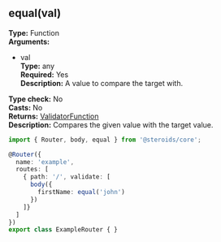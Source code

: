 ## equal(val)

**Type:** Function  
**Arguments:**
  - val  
    **Type:** any  
    **Required:** Yes  
    **Description:** A value to compare the target with.

**Type check:** No  
**Casts:** No  
**Returns:** [ValidatorFunction](../router-decorator/routedefinition/validationrule/validatorfunction)  
**Description:** Compares the given value with the target value.

```ts
import { Router, body, equal } from '@steroids/core';

@Router({
  name: 'example',
  routes: [
    { path: '/', validate: [
      body({
        firstName: equal('john')
      })
    ]}
  ]
})
export class ExampleRouter { }
```
